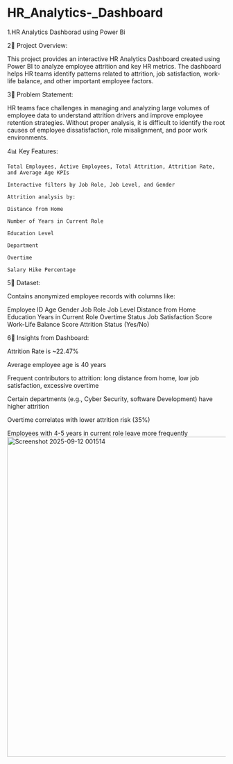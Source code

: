 # HR_Analytics-_Dashboard

1.HR Analytics Dashborad using Power Bi

2📖 Project Overview:

This project provides an interactive HR Analytics Dashboard created using Power BI to analyze employee attrition and key HR metrics. The dashboard helps HR teams identify patterns related to attrition, job satisfaction, work-life balance, and other important employee factors.

3🎯 Problem Statement:

HR teams face challenges in managing and analyzing large volumes of employee data to understand attrition drivers and improve employee retention strategies. Without proper analysis, it is difficult to identify the root causes of employee dissatisfaction, role misalignment, and poor work environments.

4📊 Key Features:

    Total Employees, Active Employees, Total Attrition, Attrition Rate, and Average Age KPIs
    
    Interactive filters by Job Role, Job Level, and Gender
    
    Attrition analysis by:
    
    Distance from Home
    
    Number of Years in Current Role
    
    Education Level
    
    Department
    
    Overtime
    
    Salary Hike Percentage

5📂 Dataset:

Contains anonymized employee records with columns like:

  Employee ID
  Age
  Gender
  Job Role
  Job Level
  Distance from Home
  Education
  Years in Current Role
  Overtime Status
  Job Satisfaction Score
  Work-Life Balance Score
  Attrition Status (Yes/No)

6🚀 Insights from Dashboard:

  Attrition Rate is ~22.47%
  
  Average employee age is 40 years
  
  Frequent contributors to attrition: long distance from home, low job satisfaction, excessive overtime
  
  Certain departments (e.g., Cyber Security, software Development) have higher attrition
  
  Overtime  correlates with lower attrition risk (35%)
  
  Employees with 4-5 years in current role leave more frequently
  <img width="1309" height="738" alt="Screenshot 2025-09-12 001514" src="https://github.com/user-attachments/assets/3670161e-3b3c-46d0-affa-602ef68c4b61" />

